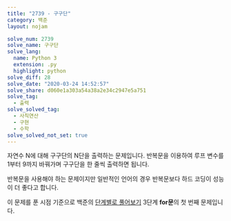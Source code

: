 ```yaml
---
title: "2739 - 구구단"
category: 백준
layout: nojam

solve_num: 2739
solve_name: 구구단
solve_lang:
  name: Python 3
  extension: .py
  highlight: python
solve_diff: 28
solve_date: "2020-03-24 14:52:57"
solve_share: d060e1a303a54a38a2e34c2947e5a751
solve_tag:
  - 출력
solve_solved_tag:
  - 사칙연산
  - 구현
  - 수학
solve_solved_not_set: true
---
```


자연수 N에 대해 구구단의 N단을 출력하는 문제입니다. 반복문을 이용하여 루프 변수를 1부터 9까지 바꿔가며 구구단을 한 줄씩 출력하면 됩니다.

반복문을 사용해야 하는 문제이지만 일반적인 언어의 경우 반복문보다 하드 코딩이 성능이 더 좋다고 합니다.

이 문제를 푼 시점 기준으로 백준의 [단계별로 풀어보기](http://noj.am/p/s) 3단계 **for문**의 첫 번째 문제입니다.
